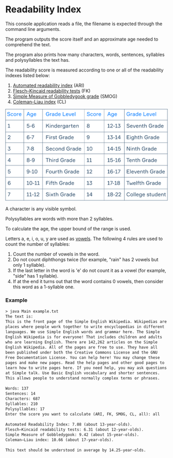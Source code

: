 # Readability Index

This console application reads a file, the filename is expected through the command line arguments.

The program outputs the score itself and an approximate age needed to comprehend the text.

The program also prints how many characters, words, sentences, syllables and polysyllables the text has.

The readability score is measured according to one or all of the readability indexes listed below:

1. [Automated readability index](https://en.wikipedia.org/wiki/Automated_readability_index) (ARI)
2. [Flesch–Kincaid readability tests](https://en.wikipedia.org/wiki/Flesch%E2%80%93Kincaid_readability_tests) (FK)
3. [Simple Measure of Gobbledygook grade](https://en.wikipedia.org/wiki/SMOG) (SMOG)
4. [Coleman–Liau index](https://en.wikipedia.org/wiki/Coleman%E2%80%93Liau_index) (CL)

![Readability score, Age, Grade level](resources/Readability_score_Age_Grade_level.png)

A character is any visible symbol.

Polysyllables are words with more than 2 syllables.

To calculate the age, the upper bound of the range is used.

Letters a, e, i, o, u, y are used as [vowels](https://simple.wikipedia.org/wiki/Vowel). The following 4 rules are used to count the number of syllables:

1. Count the number of vowels in the word.
2. Do not count diphthongs twice (for example, "rain" has 2 vowels but only 1 syllable).
3. If the last letter in the word is 'e' do not count it as a vowel (for example, "side" has 1 syllable).
4. If at the end it turns out that the word contains 0 vowels, then consider this word as a 1-syllable one.

### Example
```
> java Main example.txt
The text is:
This is the front page of the Simple English Wikipedia. Wikipedias are places where people work together to write encyclopedias in different languages. We use Simple English words and grammar here. The Simple English Wikipedia is for everyone! That includes children and adults who are learning English. There are 142,262 articles on the Simple English Wikipedia. All of the pages are free to use. They have all been published under both the Creative Commons License and the GNU Free Documentation License. You can help here! You may change these pages and make new pages. Read the help pages and other good pages to learn how to write pages here. If you need help, you may ask questions at Simple talk. Use Basic English vocabulary and shorter sentences. This allows people to understand normally complex terms or phrases.

Words: 137
Sentences: 14
Characters: 687
Syllables: 210
Polysyllables: 17
Enter the score you want to calculate (ARI, FK, SMOG, CL, all): all

Automated Readability Index: 7.08 (about 13-year-olds).
Flesch–Kincaid readability tests: 6.31 (about 12-year-olds).
Simple Measure of Gobbledygook: 9.42 (about 15-year-olds).
Coleman–Liau index: 10.66 (about 17-year-olds).

This text should be understood in average by 14.25-year-olds.
```